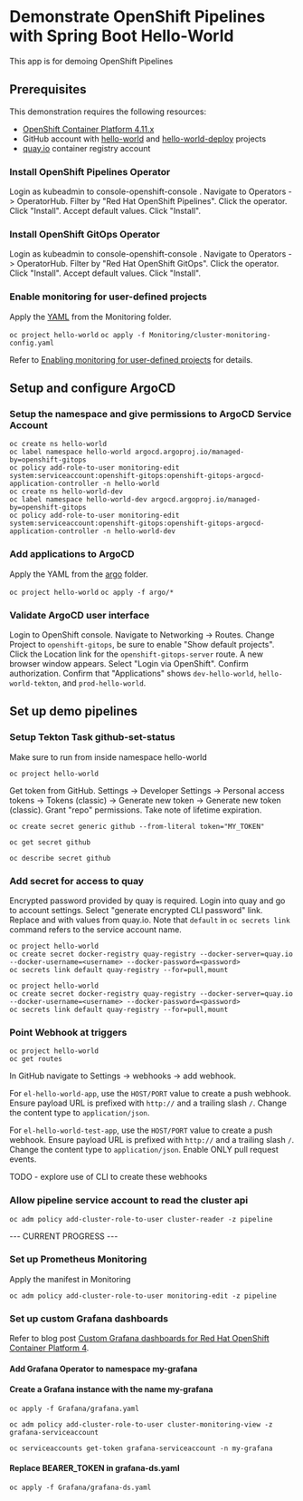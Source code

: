 # Demonstrate OpenShift Pipelines with Spring Boot Hello-World

This app is for demoing OpenShift Pipelines

## Prerequisites

This demonstration requires the following resources:
- [OpenShift Container Platform 4.11.x](https://www.redhat.com/en/technologies/cloud-computing/openshift/try-it)
- GitHub account with [hello-world](https://github.com/rseip-rh/hello-world) and [hello-world-deploy](https://github.com/rseip-rh/hello-world-deploy) projects
- [quay.io](https://quay.io/user/rseip/) container registry account

### Install OpenShift Pipelines Operator

Login as kubeadmin to console-openshift-console . Navigate to Operators -> OperatorHub. Filter by "Red Hat OpenShift Pipelines". Click the operator. Click "Install". Accept default values. Click "Install".

### Install OpenShift GitOps Operator

Login as kubeadmin to console-openshift-console . Navigate to Operators -> OperatorHub. Filter by "Red Hat OpenShift GitOps". Click the operator. Click "Install". Accept default values. Click "Install".

### Enable monitoring for user-defined projects

Apply the [YAML](Monitoring/cluster-monitoring-config.yaml) from the Monitoring folder.

`oc project hello-world`
`oc apply -f Monitoring/cluster-monitoring-config.yaml`

Refer to [Enabling monitoring for user-defined projects](https://docs.openshift.com/container-platform/4.11/monitoring/enabling-monitoring-for-user-defined-projects.html) for details.

## Setup and configure ArgoCD

### Setup the namespace and give permissions to ArgoCD Service Account

```
oc create ns hello-world
oc label namespace hello-world argocd.argoproj.io/managed-by=openshift-gitops
oc policy add-role-to-user monitoring-edit system:serviceaccount:openshift-gitops:openshift-gitops-argocd-application-controller -n hello-world
oc create ns hello-world-dev
oc label namespace hello-world-dev argocd.argoproj.io/managed-by=openshift-gitops
oc policy add-role-to-user monitoring-edit system:serviceaccount:openshift-gitops:openshift-gitops-argocd-application-controller -n hello-world-dev
```

### Add applications to ArgoCD

Apply the YAML from the [argo](argo/) folder.

`oc project hello-world`
`oc apply -f argo/*`

### Validate ArgoCD user interface

Login to OpenShift console. Navigate to Networking -> Routes. Change Project to `openshift-gitops`, be sure to enable "Show default projects". Click the Location link for the `openshift-gitops-server` route. A new browser window appears. Select "Login via OpenShift". Confirm authorization. Confirm that "Applications" shows `dev-hello-world`, `hello-world-tekton`, and `prod-hello-world`.

## Set up demo pipelines

### Setup Tekton Task github-set-status

Make sure to run from inside namespace hello-world

`oc project hello-world`

Get token from GitHub. Settings -> Developer Settings -> Personal access tokens -> Tokens (classic) -> Generate new token -> Generate new token (classic). Grant "repo" permissions. Take note of lifetime expiration.

`oc create secret generic github --from-literal token="MY_TOKEN" `

`oc get secret github`

`oc describe secret github`

### Add secret for access to quay
Encrypted password provided by quay is required. Login into quay and go to account settings. Select "generate encrypted CLI password" link.
Replace <username> and <password> with values from quay.io. Note that `default` in `oc secrets link` command refers to the service account name.

```
oc project hello-world
oc create secret docker-registry quay-registry --docker-server=quay.io --docker-username=<username> --docker-password=<password>
oc secrets link default quay-registry --for=pull,mount
```

```
oc project hello-world
oc create secret docker-registry quay-registry --docker-server=quay.io --docker-username=<username> --docker-password=<password>
oc secrets link default quay-registry --for=pull,mount
```

### Point Webhook at triggers

```
oc project hello-world
oc get routes
```

In GitHub navigate to Settings -> webhooks -> add webhook.

For `el-hello-world-app`, use the `HOST/PORT` value to create a push webhook. Ensure payload URL is prefixed with `http://` and a trailing slash `/`. Change the content type to `application/json`.

For `el-hello-world-test-app`, use the `HOST/PORT` value to create a push webhook. Ensure payload URL is prefixed with `http://` and a trailing slash `/`. Change the content type to `application/json`. Enable ONLY pull request events.

TODO - explore use of CLI to create these webhooks

### Allow pipeline service account to read the cluster api

`oc adm policy add-cluster-role-to-user cluster-reader -z pipeline`

--- CURRENT PROGRESS ---

### Set up Prometheus Monitoring

Apply the manifest in Monitoring

`oc adm policy add-cluster-role-to-user monitoring-edit -z pipeline`

### Set up custom Grafana dashboards

Refer to blog post [Custom Grafana dashboards for Red Hat OpenShift Container Platform 4](https://www.redhat.com/en/blog/custom-grafana-dashboards-red-hat-openshift-container-platform-4).

#### Add Grafana Operator to namespace my-grafana

#### Create a Grafana instance with the name my-grafana

`oc apply -f Grafana/grafana.yaml`

`oc adm policy add-cluster-role-to-user cluster-monitoring-view -z grafana-serviceaccount`

`oc serviceaccounts get-token grafana-serviceaccount -n my-grafana`

#### Replace BEARER_TOKEN in grafana-ds.yaml

`oc apply -f Grafana/grafana-ds.yaml`
